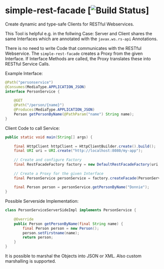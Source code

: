 simple-rest-facade
[![Build Status](https://api.shippable.com/projects/5597b3c0edd7f2c052585250/badge/master)]
==================

Create dynamic and type-safe Clients for RESTful Webservices.

This Tool is helpful e.g. in the follwing Case: Server and Client shares the same Interfaces which are
 annotated with the `javax.ws.rs-api` Annotations.

There is no need to write Code that communicates with the RESTful Webservice. The `simple-rest-facade`
 creates a Proxy from the given Interface. If Interface Methods are called, the Proxy translates these
 into RESTful Service Calls.

Example Interface:
```java
@Path("personservice")
@Consumes(MediaType.APPLICATION_JSON)    
interface PersonService {
    
    @GET
    @Path("/person/{name}")
    @Produces(MediaType.APPLICATION_JSON)
    Person getPersonByName(@PathParam("name") String name);
}
```

Client Code to call Service:
```java
public static void main(String[] args) {
    
    final HttpClient httpClient = HttpClientBuilder.create().build();
    final URI uri = URI.create("http://localhost:8080/my-app");
    
    // Create and configure Factory
    final RestFacadeFactory factory = new DefaultRestFacadeFactory(uri, httpClient, MediaType.APPLICATION_JSON);
    
    // Create a Proxy for the given Interface
    final PersonService personService = factory.createFacade(PersonService.class);
    
    final Person person = personService.getPersonByName("Donnie");
}
```

Possible Serverside Implementation:
```java
class PersonServiceServerSideImpl implements PersonService {
    
    @Override
    public Person getPersonByName(final String name) {
        final Person person = new Person();
        person.setFirstname(name);
        return person;
    }
}
```

It is possible to marshal the Objects into JSON or XML. Also custom marshalling is supported.

